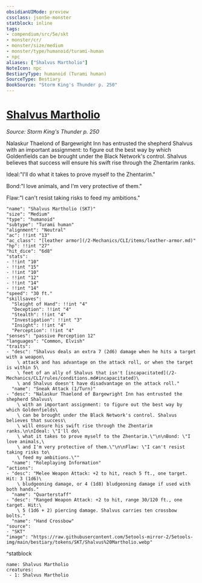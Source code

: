 ```yaml
---
obsidianUIMode: preview
cssclass: json5e-monster
statblock: inline
tags:
- compendium/src/5e/skt
- monster/cr/
- monster/size/medium
- monster/type/humanoid/turami-human
- npc
aliases: ["Shalvus Martholio"]
NoteIcon: npc
BestiaryType: humanoid (Turami human)
SourceType: Bestiary
BookSource: "Storm King's Thunder p. 250"
---
```

# [Shalvus Martholio](2-Mechanics/CLI/bestiary/npc/shalvus-martholio-skt.md)
*Source: Storm King's Thunder p. 250*  

Nalaskur Thaelond of Bargewright Inn has entrusted the shepherd Shalvus with an important assignment: to figure out the best way by which Goldenfields can be brought under the Black Network's control. Shalvus believes that success will ensure his swift rise through the Zhentarim ranks.

Ideal:"I'll do what it takes to prove myself to the Zhentarim."

Bond:"I love animals, and I'm very protective of them."

Flaw:"I can't resist taking risks to feed my ambitions."

```statblock
"name": "Shalvus Martholio (SKT)"
"size": "Medium"
"type": "humanoid"
"subtype": "Turami human"
"alignment": "Neutral"
"ac": !!int "13"
"ac_class": "[leather armor](/2-Mechanics/CLI/items/leather-armor.md)"
"hp": !!int "27"
"hit_dice": "6d8"
"stats":
- !!int "10"
- !!int "15"
- !!int "10"
- !!int "12"
- !!int "14"
- !!int "14"
"speed": "30 ft."
"skillsaves":
  "Sleight of Hand": !!int "4"
  "Deception": !!int "4"
  "Stealth": !!int "4"
  "Investigation": !!int "3"
  "Insight": !!int "4"
  "Perception": !!int "4"
"senses": "passive Perception 12"
"languages": "Common, Elvish"
"traits":
- "desc": "Shalvus deals an extra 7 (2d6) damage when he hits a target with a weapon\
    \ attack and has advantage on the attack roll, or when the target is within 5\
    \ feet of an ally of Shalvus that isn't [incapacitated](/2-Mechanics/CLI/rules/conditions.md#incapacitated)\
    \ and Shalvus doesn't have disadvantage on the attack roll."
  "name": "Sneak Attack (1/Turn)"
- "desc": "Nalaskur Thaelond of Bargewright Inn has entrusted the shepherd Shalvus\
    \ with an important assignment: to figure out the best way by which Goldenfields\
    \ can be brought under the Black Network's control. Shalvus believes that success\
    \ will ensure his swift rise through the Zhentarim ranks.\n\nIdeal: \"I'll do\
    \ what it takes to prove myself to the Zhentarim.\"\n\nBond: \"I love animals,\
    \ and I'm very protective of them.\"\n\nFlaw: \"I can't resist taking risks to\
    \ feed my ambitions.\""
  "name": "Roleplaying Information"
"actions":
- "desc": "Melee Weapon Attack: +2 to hit, reach 5 ft., one target. Hit: 3 (1d6)\
    \ bludgeoning damage, or 4 (1d8) bludgeoning damage if used with both hands."
  "name": "Quarterstaff"
- "desc": "Ranged Weapon Attack: +2 to hit, range 30/120 ft., one target. Hit:\
    \ 5 (1d6 + 2) piercing damage. Shalvus carries ten crossbow bolts."
  "name": "Hand Crossbow"
"source":
- "SKT"
"image": "https://raw.githubusercontent.com/5etools-mirror-2/5etools-img/main/bestiary/tokens/SKT/Shalvus%20Martholio.webp"
```
^statblock

```encounter-table
name: Shalvus Martholio
creatures:
 - 1: Shalvus Martholio
```